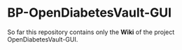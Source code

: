 # BP-OpenDiabetesVault-GUI
So far this repository contains only the __Wiki__ of the project OpenDiabetesVault-GUI.
